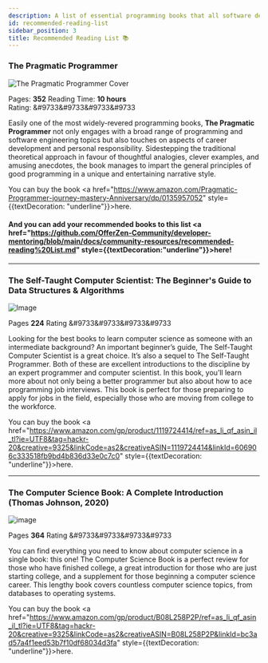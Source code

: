 ```yaml
---
description: A list of essential programming books that all software developers should read. 
id: recommended-reading-list
sidebar_position: 3
title: Recommended Reading List 📚
---
```


<head>
    <meta property="og:title" content="Recommended Reading List" />
    <meta property="og:type" content="article" />
    <meta property="og:url" content="https://www.developermentoring.guide/docs/community-resources/recommended-reading-list" />
</head>

### The Pragmatic Programmer

![The Pragmatic Programmer Cover](<//img/assets/pragmatic-programmer.jpg>)

Pages: **352**
Reading Time: **10 hours**  
Rating: &#9733&#9733&#9733&#9733

Easily one of the most widely-revered programming books, **The Pragmatic Programmer** not only engages with a broad range of programming and software engineering topics but also touches on aspects of career development and personal responsibility. Sidestepping the traditional theoretical approach in favour of thoughtful analogies, clever examples, and amusing anecdotes, the book manages to impart the general principles of good programming in a unique and entertaining narrative style.

<!-- markdownlint-disable MD033 -->
You can buy the book <a href="https://www.amazon.com/Pragmatic-Programmer-journey-mastery-Anniversary/dp/0135957052" style={{textDecoration: "underline"}}>here</a>.

#### And you can add your recommended books to this list <a href="https://github.com/OfferZen-Community/developer-mentoring/blob/main/docs/community-resources/recommended-reading%20List.md" style={{textDecoration:"underline"}}>here!</a>

***

### The Self-Taught Computer Scientist: The Beginner's Guide to Data Structures & Algorithms

![Image](https://hackr.io/blog/media/computer-scientist-book-1-min.png)

Pages **224**
Rating &#9733&#9733&#9733&#9733

Looking for the best books to learn computer science as someone with an intermediate background? An important beginner’s guide, The Self-Taught Computer Scientist is a great choice. It’s also a sequel to The Self-Taught Programmer. Both of these are excellent introductions to the discipline by an expert programmer and computer scientist. In this book, you’ll learn more about not only being a better programmer but also about how to ace programming job interviews. This book is perfect for those preparing to apply for jobs in the field, especially those who are moving from college to the workforce.

You can buy the book <a href="https://www.amazon.com/gp/product/1119724414/ref=as_li_qf_asin_il_tl?ie=UTF8&tag=hackr-20&creative=9325&linkCode=as2&creativeASIN=1119724414&linkId=606906c333518fb9bd4b836d33e0c7c0" style={{textDecoration: "underline"}}>here</a>.

***

### The Computer Science Book: A Complete Introduction (Thomas Johnson, 2020)

![image](https://hackr.io/blog/media/compluter-science-introduction-book-2-min.png)

Pages **364**
Rating &#9733&#9733&#9733&#9733

You can find everything you need to know about computer science in a single book: this one! The Computer Science Book is a perfect review for those who have finished college, a great introduction for those who are just starting college, and a supplement for those beginning a computer science career. This lengthy book covers countless computer science topics, from databases to operating systems.

You can buy the book <a href="https://www.amazon.com/gp/product/B08L258P2P/ref=as_li_qf_asin_il_tl?ie=UTF8&tag=hackr-20&creative=9325&linkCode=as2&creativeASIN=B08L258P2P&linkId=bc3ad57a4f1eed53b7f10df68034d3fa" style={{textDecoration: "underline"}}>here</a>.